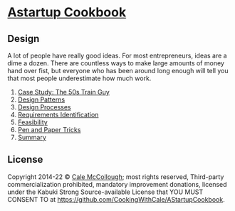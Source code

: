 # [Astartup Cookbook](../)

##  Design

A lot of people have really good ideas. For most entrepreneurs, ideas are a dime a dozen. There are countless ways to make large amounts of money hand over fist, but everyone who has been around long enough will tell you that most people underestimate how much work.

1. [Case Study: The 50s Train Guy](./case_study.md)
1. [Design Patterns](./design_patterns.md)
1. [Design Processes](./processes.md)
1. [Requirements Identification](./requirements_identification.md)
1. [Feasibility](./feasibility.md)
1. [Pen and Paper Tricks](./pen_and_paper_tricks.md)
1. [Summary](./summary.md)

## License

Copyright 2014-22 © [Cale McCollough](https://cookingwithcale.org); most rights reserved, Third-party commercialization prohibited, mandatory improvement donations, licensed under the Kabuki Strong Source-available License that YOU MUST CONSENT TO at <https://github.com/CookingWithCale/AStartupCookbook>.
